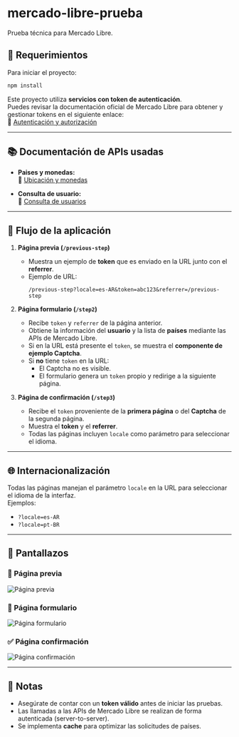 # mercado-libre-prueba

Prueba técnica para Mercado Libre.

## 🚀 Requerimientos

Para iniciar el proyecto:

```bash
npm install
```

Este proyecto utiliza **servicios con token de autenticación**.  
Puedes revisar la documentación oficial de Mercado Libre para obtener y gestionar tokens en el siguiente enlace:  
🔗 [Autenticación y autorización](https://developers.mercadolibre.com.co/es_ar/autenticacion-y-autorizacion)

---

## 📚 Documentación de APIs usadas

- **Paises y monedas:**  
  🔗 [Ubicación y monedas](https://developers.mercadolibre.com.co/es_ar/ubicacion-y-monedas#close)

- **Consulta de usuario:**  
  🔗 [Consulta de usuarios](https://developers.mercadolibre.com.co/es_ar/consulta-usuarios)

---

## 📝 Flujo de la aplicación

1. **Página previa (`/previous-step`)**
   - Muestra un ejemplo de **token** que es enviado en la URL junto con el **referrer**.
   - Ejemplo de URL:
     ```
     /previous-step?locale=es-AR&token=abc123&referrer=/previous-step
     ```

2. **Página formulario (`/step2`)**
   - Recibe `token` y `referrer` de la página anterior.
   - Obtiene la información del **usuario** y la lista de **países** mediante las APIs de Mercado Libre.
   - Si en la URL está presente el `token`, se muestra el **componente de ejemplo Captcha**.
   - Si **no** tiene `token` en la URL:
     - El Captcha no es visible.
     - El formulario genera un `token` propio y redirige a la siguiente página.

3. **Página de confirmación (`/step3`)**
   - Recibe el `token` proveniente de la **primera página** o del **Captcha** de la segunda página.
   - Muestra el **token** y el **referrer**.
   - Todas las páginas incluyen `locale` como parámetro para seleccionar el idioma.

---

## 🌐 Internacionalización

Todas las páginas manejan el parámetro `locale` en la URL para seleccionar el idioma de la interfaz.  
Ejemplos:
- `?locale=es-AR`
- `?locale=pt-BR`

---

## 📸 Pantallazos

### 📍 Página previa
![Página previa](./screenshots/pagina-previa.png)

### 📝 Página formulario
![Página formulario](./screenshots/pagina-formulario.png)

### ✅ Página confirmación
![Página confirmación](./screenshots/pagina-confirmacion.png)

---

## 📌 Notas
- Asegúrate de contar con un **token válido** antes de iniciar las pruebas.
- Las llamadas a las APIs de Mercado Libre se realizan de forma autenticada (server-to-server).
- Se implementa **cache** para optimizar las solicitudes de países.
